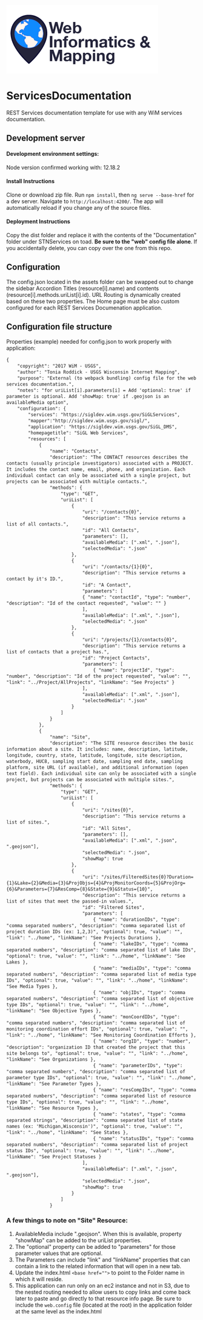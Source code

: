 ![WiM](wimlogo.png)

# ServicesDocumentation

REST Services documentation template for use with any WiM services documentation.

## Development server

#### Development environment settings:
Node version confirmed working with: 12.18.2

#### Install Instructions
Clone or download zip file. Run `npm install`, then `ng serve --base-href` for a dev server. 
Navigate to `http://localhost:4200/`. The app will automatically reload if you change any of the source files.

#### Deployment Instructions

Copy the dist folder and replace it with the contents of the "Documentation" folder under STNServices on toad. **Be sure to the "web" config file alone**. If you accidentally delete, you can copy over the one from this repo.

## Configuration

The config.json located in the assets folder can be swapped out to change the sidebar Accordion Titles (resource[i].name) and contents (resource[i].methods.uriList[i].id). URL Routing is dynamically created based on these two properties. The Home page must be also custom configured for each REST Services Documenation application. 

## Configuration file structure
Properties (example) needed for config.json to work properly with application:
```
{
    "copyright": "2017 WiM - USGS",
    "author": "Tonia Roddick - USGS Wisconsin Internet Mapping", 
    "purpose": "External (to webpack bundling) config file for the web services documentation.",
    "notes": "for uriList[i].parameters[i] = Add 'optional: true' if parameter is optional. Add 'showMap: true' if .geojson is an availableMedia option",
    "configuration": {
        "services": "https://sigldev.wim.usgs.gov/SiGLServices",
        "mapper":"http://sigldev.wim.usgs.gov/sigl/",
        "application": "https://sigldev.wim.usgs.gov/SiGL_DMS",
        "homepagetitle": "SiGL Web Services",
        "resources": [
            {            
                "name": "Contacts",
                "description": "The CONTACT resources describes the contacts (usually principle investigators) associated with a PROJECT. It includes the contact name, email, phone, and organization. Each individual contact can only be associated with a single project, but projects can be associated with multiple contacts.",
                "methods": {
                    "type": "GET",
                    "uriList": [
                        {
                            "uri": "/contacts{0}",
                            "description": "This service returns a list of all contacts.",
                            "id": "All Contacts",
                            "parameters": [],
                            "availableMedia": [".xml", ".json"],
                            "selectedMedia": ".json"
                        },
                        {
                            "uri": "/contacts/{1}{0}",
                            "description": "This service returns a contact by it's ID.",
                            "id": "A Contact",
                            "parameters": [
                            { "name": "contactId", "type": "number", "description": "Id of the contact requested", "value": "" }
                            ],
                            "availableMedia": [".xml", ".json"],
                            "selectedMedia": ".json"
                        },
                        {
                            "uri": "/projects/{1}/contacts{0}",
                            "description": "This service returns a list of contacts that a project has.",
                            "id": "Project Contacts",
                            "parameters": [
                                { "name": "projectId", "type": "number", "description": "Id of the project requested", "value": "", "link": "../Project/AllProjects", "linkName": "See Projects" }
                            ],
                            "availableMedia": [".xml", ".json"],
                            "selectedMedia": ".json"
                        }
                    ]
                }
            },
            {
                "name": "Site",
                "description": "The SITE resource describes the basic information about a site. It includes: name, description, latitude, longitude, country, state, latitude, longitude, site description, waterbody, HUC8, sampling start date, sampling end date, sampling platform, site URL (if available), and additional information (open text field). Each individual site can only be associated with a single project, but projects can be associated with multiple sites.",
                "methods": {
                    "type": "GET",
                    "uriList": [
                        {
                            "uri": "/sites{0}",
                            "description": "This service returns a list of sites.",
                            "id": "All Sites",
                            "parameters": [],
                            "availableMedia": [".xml", ".json", ".geojson"],
                            "selectedMedia": ".json",
                            "showMap": true
                        },
                        {
                            "uri": "/sites/FilteredSites{0}?Duration={1}&Lake={2}&Media={3}&ProjObjs={4}&ProjMonitorCoords={5}&ProjOrg={6}&Parameters={7}&ResComp={8}&State={9}&Status={10}",
                            "description": "This service returns a list of sites that meet the passed-in values.",
                            "id": "Filtered Sites",
                            "parameters": [
                                { "name": "durationIDs", "type": "comma separated numbers", "description": "comma separated list of project duration IDs (ex: 1,2,3)", "optional": true, "value": "", "link": "../home", "linkName": "See Projects Durations },
                                { "name": "lakeIDs", "type": "comma separated numbers", "description": "comma separated list of lake IDs", "optional": true, "value": "", "link": "../home", "linkName": "See Lakes },
                                { "name": "mediaIDs", "type": "comma separated numbers", "description": "comma separated list of media type IDs", "optional": true, "value": "", "link": "../home", "linkName": "See Media Types },
                                { "name": "objIDs", "type": "comma separated numbers", "description": "comma separated list of objective type IDs", "optional": true, "value": "", "link": "../home", "linkName": "See Objective Types },
                                { "name": "monCoordIDs", "type": "comma separated numbers", "description": "comma separated list of monitoring coordination effort IDs", "optional": true, "value": "", "link": "../home", "linkName": "See Monitoring Coordination Efforts },
                                { "name": "orgID", "type": "number", "description": "organization ID that created the project that this site belongs to", "optional": true, "value": "", "link": "../home", "linkName": "See Organizations },
                                { "name": "parameterIDs", "type": "comma separated numbers", "description": "comma separated list of parameter type IDs", "optional": true, "value": "", "link": "../home", "linkName": "See Parameter Types },
                                { "name": "resCompIDs", "type": "comma separated numbers", "description": "comma separated list of resource type IDs", "optional": true, "value": "", "link": "../home", "linkName": "See Resource Types },
                                { "name": "states", "type": "comma separated strings", "description": "comma separated list of state names (ex: 'Michigan,Wisconsin')", "optional": true, "value": "", "link": "../home", "linkName": "See States },
                                { "name": "statusIDs", "type": "comma separated numbers", "description": "comma separated list of project status IDs", "optional": true, "value": "", "link": "../home", "linkName": "See Project Statuses }
                            ],
                            "availableMedia": [".xml", ".json", ".geojson"],
                            "selectedMedia": ".json",
                            "showMap": true
                        }
                    ]
                }

```
### A few things to note on "Site" Resource: 
1. AvailableMedia include ".geojson". When this is available, property "showMap" can be added to the uriList properties. 
2. The "optional" property can be added to "parameters" for those parameter values that are optional.
3. The Parameters can include "link" and "linkName" properties that can contain a link to the related information that will open in a new tab.
4. Update the index.html `<base href="">` to point to the Folder name in which it will reside.
5. This application can run only on an ec2 instance and not in S3, due to the nested routing needed to allow users to copy links and come back later to paste and go directly to that resource info page. Be sure to include the `web.config` file (located at the root) in the application folder at the same level as the index.html

